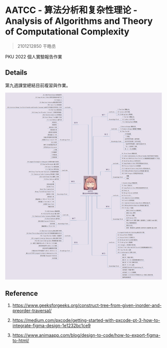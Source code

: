 # AATCC - 算法分析和复杂性理论 - Analysis of Algorithms and Theory of Computational Complexity

> 2101212850 干皓丞

PKU 2022 個人實驗報告作業


## Details

第九週課堂總結目前複習與作業。

![](w1tow9_xmind.png)

## Reference

1. https://www.geeksforgeeks.org/construct-tree-from-given-inorder-and-preorder-traversal/

2. https://medium.com/pxcode/getting-started-with-pxcode-pt-3-how-to-integrate-figma-design-1e1232bc1ce9

3. https://www.animaapp.com/blog/design-to-code/how-to-export-figma-to-html/










